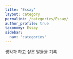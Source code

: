 ```yaml
---
title: "Essay"
layout: category
permalink: /categories/Essay/
author_profile: true
taxonomy: Essay
sidebar:
  nav: "categories"
---
```

생각과 하고 싶은 말들을 기록